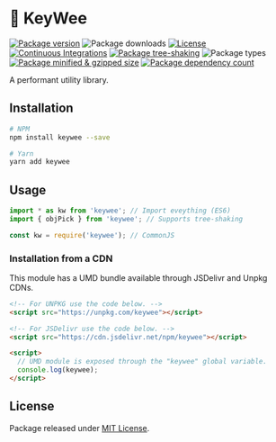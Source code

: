# 🥝 KeyWee

[![Package version](https://badgen.net/npm/v/keywee)](https://npmjs.com/package/keywee)
![Package downloads](https://badgen.net/npm/dm/keywee)
[![License](https://badgen.net/npm/license/keywee)](./LICENSE)
[![Continuous Integrations](https://github.com/HexM7/keywee/actions/workflows/continuous-integrations.yaml/badge.svg?branch=master)](https://github.com/HexM7/keywee/actions/workflows/continuous-integrations.yaml)
[![Package tree-shaking](https://badgen.net/bundlephobia/tree-shaking/keywee)](https://bundlephobia.com/package/keywee@latest)
![Package types](https://badgen.net/npm/types/keywee)
[![Package minified & gzipped size](https://badgen.net/bundlephobia/minzip/keywee)](https://bundlephobia.com/package/keywee@latest)
[![Package dependency count](https://badgen.net/bundlephobia/dependency-count/keywee)](https://bundlephobia.com/package/keywee@latest)

A performant utility library.

## Installation

```sh
# NPM
npm install keywee --save

# Yarn
yarn add keywee
```

## Usage
```ts
import * as kw from 'keywee'; // Import eveything (ES6)
import { objPick } from 'keywee'; // Supports tree-shaking

const kw = require('keywee'); // CommonJS
```

### Installation from a CDN

This module has a UMD bundle available through JSDelivr and Unpkg CDNs.

```html
<!-- For UNPKG use the code below. -->
<script src="https://unpkg.com/keywee"></script>

<!-- For JSDelivr use the code below. -->
<script src="https://cdn.jsdelivr.net/npm/keywee"></script>

<script>
  // UMD module is exposed through the "keywee" global variable.
  console.log(keywee);
</script>
```

## License

Package released under [MIT License](./LICENSE).
